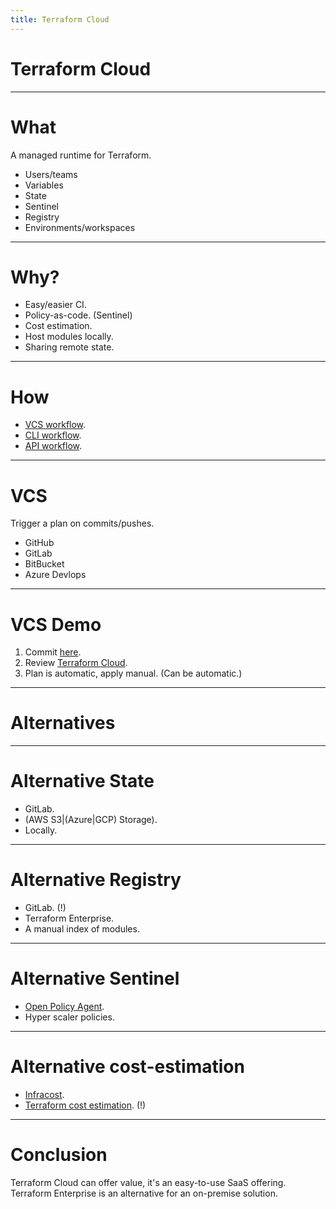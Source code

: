 ```yaml
---
title: Terraform Cloud
---
```


# Terraform Cloud

---

# What

A managed runtime for Terraform.

- Users/teams
- Variables
- State
- Sentinel
- Registry
- Environments/workspaces

----

# Why?

- Easy/easier CI.
- Policy-as-code. (Sentinel)
- Cost estimation.
- Host modules locally.
- Sharing remote state.

---

# How

- [VCS workflow](https://www.terraform.io/cloud-docs/run/ui).
- [CLI workflow](https://www.terraform.io/cloud-docs/run/cli).
- [API workflow](https://www.terraform.io/cloud-docs/run/api).

----

# VCS

Trigger a plan on commits/pushes.

- GitHub
- GitLab
- BitBucket
- Azure Devlops

---

# VCS Demo

1. Commit [here](https://github.com/robertdebock/git-terraform-demo).
2. Review [Terraform Cloud](https://app.terraform.io/app/robertdebock/workspaces/git-terraform-demo/runs/).
3. Plan is automatic, apply manual. (Can be automatic.)

---

# Alternatives

----

# Alternative State

- GitLab.
- (AWS S3|(Azure|GCP) Storage).
- Locally.

----

# Alternative Registry

- GitLab. (!)
- Terraform Enterprise.
- A manual index of modules.

---

# Alternative Sentinel

- [Open Policy Agent](https://www.openpolicyagent.org/docs/latest/terraform/).
- Hyper scaler policies.

---

# Alternative cost-estimation

- [Infracost](https://www.infracost.io).
- [Terraform cost estimation](https://github.com/antonbabenko/terraform-cost-estimation). (!)

----

# Conclusion

Terraform Cloud can offer value, it's an easy-to-use SaaS offering. Terraform Enterprise is an alternative for an on-premise solution.
